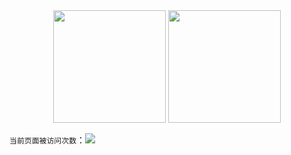 
<div align="center" claas = "imgblocks" href="https://github.com/GTshenmi/github-readme-stats">
     
  <img height=180px margin-left=10px src="https://github-readme-stats.vercel.app/api?username=GTshenmi" />          
  
  <img height=180px margin-right=10px src="https://github-readme-stats.vercel.app/api/top-langs/?username=GTshenmi" />
     
</div>




`当前页面被访问次数`：<a title="Hits" target="_blank" href="https://github.com/GTshenmi"><img src="https://hits.b3log.org/GTshenmi/hits.svg"></a> 

<!---
- 👋 Hi, I’m @GTshenmi
- 👀 I’m interested in coding.
- 🌱 I’m currently learning machine learning.
--->

<!---
GTshenmi/GTshenmi is a ✨ special ✨ repository because its `README.md` (this file) appears on your GitHub profile.
You can click the Preview link to take a look at your changes.
--->
